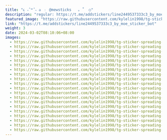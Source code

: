 ```yaml
---
title: "૮ ˶ˆ꒳ˆ˵ ა ﹕ @mewsticks   ｡ ˚  ○"
description: "regular: https://t.me/addstickers/line2449537333c3_by_moe_sticker_bot"
featured_image: "https://raw.githubusercontent.com/kylelin1998/tg-sticker-spreading-worldwide-images/main/img/b5f5dd3e-c848-4ea4-a3fa-122337d241e2.jpg"
link: "https://t.me/addstickers/line2449537333c3_by_moe_sticker_bot"
weight: 3
date: 2024-03-02T08:10:06+08:00
images:
  - https://raw.githubusercontent.com/kylelin1998/tg-sticker-spreading-worldwide-images/main/img/b5f5dd3e-c848-4ea4-a3fa-122337d241e2.jpg
  - https://raw.githubusercontent.com/kylelin1998/tg-sticker-spreading-worldwide-images/main/img/8a4f835e-bb9c-4a0d-8cf6-06e587ca254c.jpg
  - https://raw.githubusercontent.com/kylelin1998/tg-sticker-spreading-worldwide-images/main/img/bde7d0d2-4624-4acf-ad6e-5f0fa655c683.jpg
  - https://raw.githubusercontent.com/kylelin1998/tg-sticker-spreading-worldwide-images/main/img/3bbf2b36-c986-4025-bf84-9609345f792e.jpg
  - https://raw.githubusercontent.com/kylelin1998/tg-sticker-spreading-worldwide-images/main/img/18a3be7b-4dcf-4090-859c-a12ee1e31bf8.jpg
  - https://raw.githubusercontent.com/kylelin1998/tg-sticker-spreading-worldwide-images/main/img/c3869413-86b8-4457-be64-9319339ccec2.jpg
  - https://raw.githubusercontent.com/kylelin1998/tg-sticker-spreading-worldwide-images/main/img/59a8a6d9-e4a1-4946-935c-11668889f7e2.jpg
  - https://raw.githubusercontent.com/kylelin1998/tg-sticker-spreading-worldwide-images/main/img/f07c61c7-1181-45a3-a076-ff5875a7d04d.jpg
  - https://raw.githubusercontent.com/kylelin1998/tg-sticker-spreading-worldwide-images/main/img/dd1cf19b-361b-45f2-a5a3-cf6a37ec7caf.jpg
  - https://raw.githubusercontent.com/kylelin1998/tg-sticker-spreading-worldwide-images/main/img/91d44727-1983-40f0-bf3f-a4bf5f6b57a4.jpg
  - https://raw.githubusercontent.com/kylelin1998/tg-sticker-spreading-worldwide-images/main/img/9587e876-77fc-4ca1-9c25-cbda6192f167.jpg
  - https://raw.githubusercontent.com/kylelin1998/tg-sticker-spreading-worldwide-images/main/img/6e98ea78-8e35-4221-9ed7-30147b434f04.jpg
  - https://raw.githubusercontent.com/kylelin1998/tg-sticker-spreading-worldwide-images/main/img/50e6e99c-b2c6-4d7c-97e8-80a19a045526.jpg
  - https://raw.githubusercontent.com/kylelin1998/tg-sticker-spreading-worldwide-images/main/img/c4b238b2-660d-4f78-805a-2ac1dd94bb24.jpg
  - https://raw.githubusercontent.com/kylelin1998/tg-sticker-spreading-worldwide-images/main/img/6b238679-335a-47d6-a925-f5fc47960621.jpg
  - https://raw.githubusercontent.com/kylelin1998/tg-sticker-spreading-worldwide-images/main/img/373239b1-a5cd-4911-bb49-ca41a55f4747.jpg
  - https://raw.githubusercontent.com/kylelin1998/tg-sticker-spreading-worldwide-images/main/img/71221609-4a03-4f67-9384-9c37f8f1ac2b.jpg
  - https://raw.githubusercontent.com/kylelin1998/tg-sticker-spreading-worldwide-images/main/img/d2ebae25-aaa6-4aeb-bd2b-6b0d74ddfcd0.jpg
  - https://raw.githubusercontent.com/kylelin1998/tg-sticker-spreading-worldwide-images/main/img/213a861e-2c76-45d5-9808-37a3504b708c.jpg
  - https://raw.githubusercontent.com/kylelin1998/tg-sticker-spreading-worldwide-images/main/img/096dae17-f3ad-4b62-bde8-1572ff172b3a.jpg
---
```

